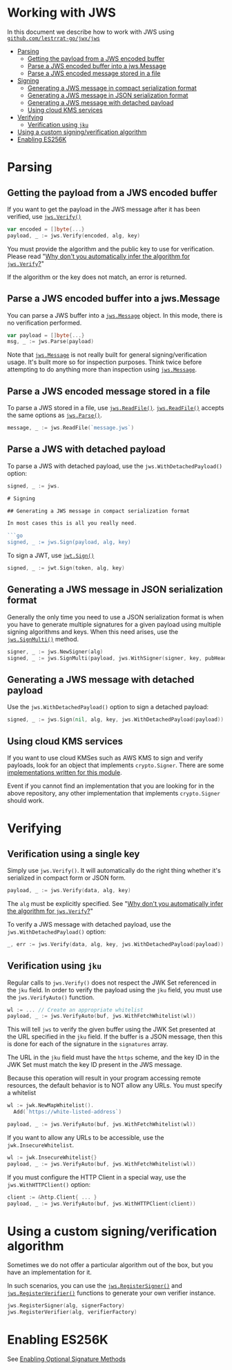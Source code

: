 # Working with JWS

In this document we describe how to work with JWS using [`github.com/lestrrat-go/jwx/jws`](https://pkg.go.dev/github.com/lestrrat-go/jwx/jws)

* [Parsing](#parsing)
  * [Getting the payload from a JWS encoded buffer](#getting-the-payload-from-a-jws-encoded-buffer)
  * [Parse a JWS encoded buffer into a jws.Message](#parse-a-jws-encoded-buffer-into-a-jwsmessage)
  * [Parse a JWS encoded message stored in a file](#parse-a-jws-encoded-message-stored-in-a-file)
* [Signing](#signing)
  * [Generating a JWS message in compact serialization format](#generating-a-jws-message-in-compact-serialization-format)
  * [Generating a JWS message in JSON serialization format](#generating-a-jws-message-in-json-serialization-format)
  * [Generating a JWS message with detached payload](#generating-a-jws-with-detached-payload)
  * [Using cloud KMS services](#using-cloud-kms-services)
* [Verifying](#verifying)
  * [Verification using `jku`](#verification-using-jku)
* [Using a custom signing/verification algorithm](#using-a-customg-signingverification-algorithm)
* [Enabling ES256K](#enabling-es256k)
# Parsing

## Getting the payload from a JWS encoded buffer

If you want to get the payload in the JWS message after it has been verified, use [`jws.Verify()`](https://pkg.go.dev/github.com/lestrrat-go/jwx/jws#Verify)

```go
var encoded = []byte{...}
payload, _ := jws.Verify(encoded, alg, key)
```

You must provide the algorithm and the public key to use for verification.
Please read "[Why don't you automatically infer the algorithm for `jws.Verify`?](99-faq.md#why-dont-you-automatically-infer-the-algorithm-for-jwsverify-)"

If the algorithm or the key does not match, an error is returned.

## Parse a JWS encoded buffer into a jws.Message

You can parse a JWS buffer into a [`jws.Message`](https://pkg.go.dev/github.com/lestrrat-go/jwx/jws#Message) object. In this mode, there is no verification performed.

```go
var payload = []byte{...}
msg, _ := jws.Parse(payload)
```

Note that [`jws.Message`](https://pkg.go.dev/github.com/lestrrat-go/jwx/jws#Message) is not really built for general signing/verification usage.
It's built more so for inspection purposes.
Think twice before attempting to do anything more than inspection using [`jws.Message`](https://pkg.go.dev/github.com/lestrrat-go/jwx/jws#Message).

## Parse a JWS encoded message stored in a file

To parse a JWS stored in a file, use [`jws.ReadFile()`](https://pkg.go.dev/github.com/lestrrat-go/jwx/jws#ReadFile). [`jws.ReadFile()`](https://pkg.go.dev/github.com/lestrrat-go/jwx/jws#ReadFile) accepts the same options as [`jws.Parse()`](https://pkg.go.dev/github.com/lestrrat-go/jwx/jws#Parse).

```go
message, _ := jws.ReadFile(`message.jws`)
```

## Parse a JWS with detached payload

To parse a JWS with detached payload, use the `jws.WithDetachedPayload()` option:

```go
signed, _ := jws.

# Signing

## Generating a JWS message in compact serialization format

In most cases this is all you really need.

```go
signed, _ := jws.Sign(payload, alg, key)
```

To sign a JWT, use [`jwt.Sign()`](https://pkg.go.dev/github.com/lestrrat-go/jwx/jwt#Sign)

```go
signed, _ := jwt.Sign(token, alg, key)
```

## Generating a JWS message in JSON serialization format

Generally the only time you need to use a JSON serialization format is when you have to generate multiple signatures for a given payload using multiple signing algorithms and keys.
When this need arises, use the [`jws.SignMulti()`](https://pkg.go.dev/github.com/lestrrat-go/jwx/jws#SignMulti) method.

```go
signer, _ := jws.NewSigner(alg)
signed, _ := jws.SignMulti(payload, jws.WithSigner(signer, key, pubHeaders, protHeaders)
```

## Generating a JWS message with detached payload

Use the `jws.WithDetachedPayload()` option to sign a detached payload:

```go
signed, _ := jws.Sign(nil, alg, key, jws.WithDetachedPayload(payload))
```

## Using cloud KMS services

If you want to use cloud KMSes such as AWS KMS to sign and verify payloads, look for an object that implements
`crypto.Signer`. There are some [implementations written for this module](https://github.com/jwx-go/crypto-signer).

Event if you cannot find an implementation that you are looking for in the above repository, any other implementation that implements `crypto.Signer` should work.

# Verifying

## Verification using a single key

Simply use `jws.Verify()`. It will automatically do the right thing whether it's serialized in compact
form or JSON form.

```go
payload, _ := jws.Verify(data, alg, key)
```

The `alg` must be explicitly specified. See "[Why don't you automatically infer the algorithm for `jws.Verify`?](99-faq.md#why-dont-you-automatically-infer-the-algorithm-for-jwsverify-)"

To verify a JWS message with detached payload, use the `jws.WithDetachedPayload()` option:

```go
_, err := jws.Verify(data, alg, key, jws.WithDetachedPayload(payload))
```

## Verification using `jku`

Regular calls to `jws.Verify()` does not respect the JWK Set referenced in the `jku` field. In order to
verify the payload using the `jku` field, you must use the `jws.VerifyAuto()` function.

```go
wl := ... // Create an appropriate whitelist
payload, _ := jws.VerifyAuto(buf, jws.WithFetchWhitelist(wl))
```

This will tell `jws` to verify the given buffer using the JWK Set presented at the URL specified in
the `jku` field. If the buffer is a JSON message, then this is done for each of the signature in
the `signatures` array.

The URL in the `jku` field must have the `https` scheme, and the key ID in the JWK Set must
match the key ID present in the JWS message.

Because this operation will result in your program accessing remote resources, the default behavior
is to NOT allow any URLs. You must specify a whitelist

```go
wl := jwk.NewMapWhitelist().
  Add(`https://white-listed-address`)

payload, _ := jws.VerifyAuto(buf, jws.WithFetchWhitelist(wl))
```

If you want to allow any URLs to be accessible, use the `jwk.InsecureWhitelist`.

```go
wl := jwk.InsecureWhitelist{}
payload, _ := jws.VerifyAuto(buf, jws.WithFetchWhitelist(wl))
```

If you must configure the HTTP Client in a special way, use the `jws.WithHTTPClient()` option:

```go
client := &http.Client{ ... }
payload, _ := jws.VerifyAuto(buf, jws.WithHTTPClient(client))
```

# Using a custom signing/verification algorithm

Sometimes we do not offer a particular algorithm out of the box, but you have an implementation for it.

In such scenarios, you can use the [`jws.RegisterSigner()`](https://pkg.go.dev/github.com/lestrrat-go/jwx/jws#RegisterSigner) and [`jws.RegisterVerifier()`](https://pkg.go.dev/github.com/lestrrat-go/jwx/jws#RegisterVerifier) functions to
generate your own verifier instance. 

```go
jws.RegisterSigner(alg, signerFactory)
jws.RegisterVerifier(alg, verifierFactory)
```

# Enabling ES256K

See [Enabling Optional Signature Methods](./20-global-settings.md#enabling-optional-signature-methods)
